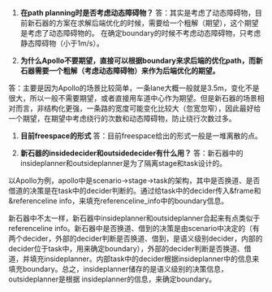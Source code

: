 1. **在path planning时是否考虑动态障碍物？**
答：其实是考虑了动态障碍物，目前新石器的方案在求解后端优化的时候，需要给一个粗解（期望），这个期望是考虑了动态障碍物的。
在确定boundary的时候不考虑动态障碍物，只考虑静态障碍物（小于1m/s）。

1. **为什么Apollo不要期望，直接可以根据boundary来求后端的优化path，而新石器需要一个粗解（考虑动态障碍物）来作为后端优化的期望。**

答：主要是因为Apollo的场景比较简单，一条lane大概一般就是3.5m，变化不是很大，所以一般不需要期望，或者直接用车道中心作为期望。但是新石器的场景相对而言，非结构化更强，一条路的宽度可能变化比较大（忽宽忽窄），因此最好给一个期望，在期望中考虑绕行的次数和动态障碍物，防止绕行次数过多。

1. **目前freespace的形式**
答：目前freespace给出的形式一般是一堆离散的点。

1. **新石器的insidedecider和outsidedecider有什么用？**
答：新石器中的insideplanner和outsideplanner是为了隔离stage和task设计的。

以Apollo为例，apollo中是scenario->stage->task的架构，其中是否换道、是否借道的决策是在task中的decider判断的。通过给task中的decider传入&frame和&referenceline info，来填充referenceline_info中的boundary信息。

新石器中不太一样，新石器中insideplanner和outsideplanner合起来有点类似于referenceline info。新石器中是否换道、借到的决策是由scenario中决定的（有两个decider，外部的decider判断是否换道、借到，是语义级别decider，内部的decider位于task中，用来确定boundary），外部的decider判断是否换道、借道，并填充insideplanner。内部task中的decider根据insideplanner中的信息来填充boundary。总之，insideplanner储存的是语义级别的决策信息，outsideplanner是根据 insideplanner的信息，来确定boundary。